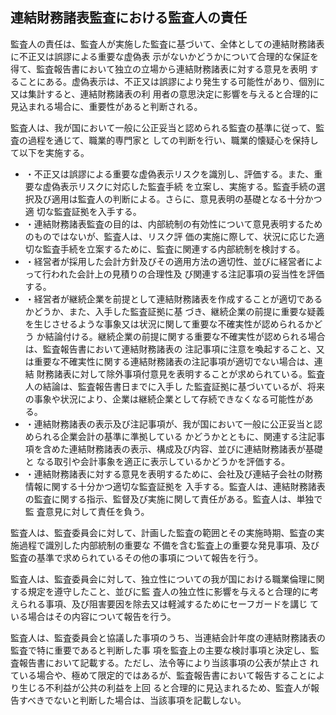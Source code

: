 ## 連結財務諸表監査における監査人の責任

監査人の責任は、監査人が実施した監査に基づいて、全体としての連結財務諸表に不正又は誤謬による重要な虚偽表 示がないかどうかについて合理的な保証を得て、監査報告書において独立の立場から連結財務諸表に対する意見を表明 することにある。虚偽表示は、不正又は誤謬により発生する可能性があり、個別に又は集計すると、連結財務諸表の利 用者の意思決定に影響を与えると合理的に見込まれる場合に、重要性があると判断される。

監査人は、我が国において一般に公正妥当と認められる監査の基準に従って、監査の過程を通じて、職業的専門家と しての判断を行い、職業的懐疑心を保持して以下を実施する。

- ・不正又は誤謬による重要な虚偽表示リスクを識別し、評価する。また、重要な虚偽表示リスクに対応した監査手続 を立案し、実施する。監査手続の選択及び適用は監査人の判断による。さらに、意見表明の基礎となる十分かつ適 切な監査証拠を入手する。
- ・連結財務諸表監査の目的は、内部統制の有効性について意見表明するためのものではないが、監査人は、リスク評 価の実施に際して、状況に応じた適切な監査手続を立案するために、監査に関連する内部統制を検討する。
- ・経営者が採用した会計方針及びその適用方法の適切性、並びに経営者によって行われた会計上の見積りの合理性及 び関連する注記事項の妥当性を評価する。
- ・経営者が継続企業を前提として連結財務諸表を作成することが適切であるかどうか、また、入手した監査証拠に基 づき、継続企業の前提に重要な疑義を生じさせるような事象又は状況に関して重要な不確実性が認められるかどう か結論付ける。継続企業の前提に関する重要な不確実性が認められる場合は、監査報告書において連結財務諸表の 注記事項に注意を喚起すること、又は重要な不確実性に関する連結財務諸表の注記事項が適切でない場合は、連結 財務諸表に対して除外事項付意見を表明することが求められている。監査人の結論は、監査報告書日までに入手し た監査証拠に基づいているが、将来の事象や状況により、企業は継続企業として存続できなくなる可能性がある。
- ・連結財務諸表の表示及び注記事項が、我が国において一般に公正妥当と認められる企業会計の基準に準拠している かどうかとともに、関連する注記事項を含めた連結財務諸表の表示、構成及び内容、並びに連結財務諸表が基礎と なる取引や会計事象を適正に表示しているかどうかを評価する。
- ・連結財務諸表に対する意見を表明するために、会社及び連結子会社の財務情報に関する十分かつ適切な監査証拠を 入手する。監査人は、連結財務諸表の監査に関する指示、監督及び実施に関して責任がある。監査人は、単独で監 査意見に対して責任を負う。

監査人は、監査委員会に対して、計画した監査の範囲とその実施時期、監査の実施過程で識別した内部統制の重要な 不備を含む監査上の重要な発見事項、及び監査の基準で求められているその他の事項について報告を行う。

監査人は、監査委員会に対して、独立性についての我が国における職業倫理に関する規定を遵守したこと、並びに監 査人の独立性に影響を与えると合理的に考えられる事項、及び阻害要因を除去又は軽減するためにセーフガードを講じ ている場合はその内容について報告を行う。

監査人は、監査委員会と協議した事項のうち、当連結会計年度の連結財務諸表の監査で特に重要であると判断した事 項を監査上の主要な検討事項と決定し、監査報告書において記載する。ただし、法令等により当該事項の公表が禁止さ れている場合や、極めて限定的ではあるが、監査報告書において報告することにより生じる不利益が公共の利益を上回 ると合理的に見込まれるため、監査人が報告すべきでないと判断した場合は、当該事項を記載しない。